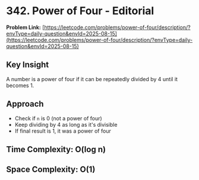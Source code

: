 # 342. Power of Four - Editorial

**Problem Link:** [https://leetcode.com/problems/power-of-four/description/?envType=daily-question&envId=2025-08-15](https://leetcode.com/problems/power-of-four/description/?envType=daily-question&envId=2025-08-15)

## Key Insight
A number is a power of four if it can be repeatedly divided by 4 until it becomes 1.

## Approach
- Check if `n` is 0 (not a power of four)
- Keep dividing by 4 as long as it's divisible
- If final result is 1, it was a power of four

## Time Complexity: O(log n)
## Space Complexity: O(1)
